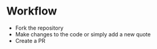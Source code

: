 # Workflow

- Fork the repository
- Make changes to the code or simply add a new quote
- Create a PR
